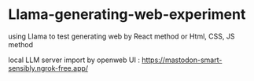 # Llama-generating-web-experiment
using Llama to test generating web by React method or Html, CSS, JS method

local LLM server import by openweb UI : 
https://mastodon-smart-sensibly.ngrok-free.app/
